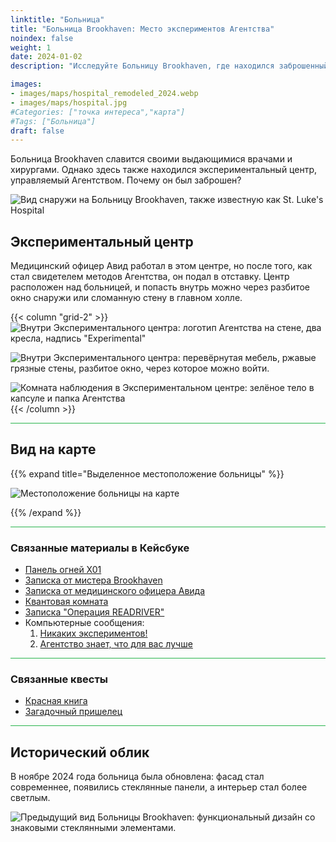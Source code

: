 ```yaml
---
linktitle: "Больница"
title: "Больница Brookhaven: Место экспериментов Агентства"
noindex: false
weight: 1
date: 2024-01-02
description: "Исследуйте Больницу Brookhaven, где находился заброшенный экспериментальный центр Агентства. Откройте скрытые локации, записки и тайны Агентства."

images:
- images/maps/hospital_remodeled_2024.webp
- images/maps/hospital.jpg
#Categories: ["точка интереса","карта"]
#Tags: ["Больница"]
draft: false
--- 
```



Больница Brookhaven славится своими выдающимися врачами и хирургами. Однако здесь также находился экспериментальный центр, управляемый Агентством. Почему он был заброшен?

![Вид снаружи на Больницу Brookhaven, также известную как St. Luke's Hospital](/images/maps/hospital_remodeled_2024.webp)


## Экспериментальный центр

Медицинский офицер Авид работал в этом центре, но после того, как стал свидетелем методов Агентства, он подал в отставку. Центр расположен над больницей, и попасть внутрь можно через разбитое окно снаружи или сломанную стену в главном холле.

{{< column "grid-2" >}}
![Внутри Экспериментального центра: логотип Агентства на стене, два кресла, надпись "Experimental"](/images/maps/experimentation_site.jpg)

![Внутри Экспериментального центра: перевёрнутая мебель, ржавые грязные стены, разбитое окно, через которое можно войти.](/images/maps/experimentation_site2.jpg)

![Комната наблюдения в Экспериментальном центре: зелёное тело в капсуле и папка Агентства](/images/maps/experimentation_site3.jpg)
{{< /column >}}


<hr style="background-color: #28b44c" size=8>

## Вид на карте

{{% expand title="Выделенное местоположение больницы" %}}

![Местоположение больницы на карте](/images/maps/hospital.webp)

{{% /expand %}}


<hr style="background-color: #28b44c" size=8>

### Связанные материалы в Кейсбуке

- [Панель огней X01](/casebook/light_panel/#x01)
- [Записка от мистера Brookhaven](/casebook/notes/mrbrookhaven/#кристаллы-во-благо-или-во-зло)
- [Записка от медицинского офицера Авида](/casebook/notes/other/#военный-дом-rp)
- [Квантовая комната](/casebook/quantum/)
- [Записка "Операция READRIVER"](/casebook/notes/other/#операция-redriver)
- Компьютерные сообщения:
    1. [Никаких экспериментов!](/casebook/computer/agency/#никаких-экспериментов)
    1. [Агентство знает, что для вас лучше](/casebook/computer/agency/#агентство-знает-что-лучше)

<hr style="background-color: #28b44c" size=8>

### Связанные квесты

- [Красная книга](/lore/special_tools/the_red_book)
- [Загадочный пришелец](/lore/quests/mystery_alien)


<hr style="background-color: #28b44c" size=8>

## Исторический облик

В ноябре 2024 года больница была обновлена: фасад стал современнее, появились стеклянные панели, а интерьер стал более светлым.

![Предыдущий вид Больницы Brookhaven: функциональный дизайн со знаковыми стеклянными элементами.](/images/maps/hospital.jpg)
